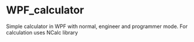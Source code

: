 # WPF_calculator
Simple calculator in WPF with normal, engineer and programmer mode. For calculation uses NCalc library
